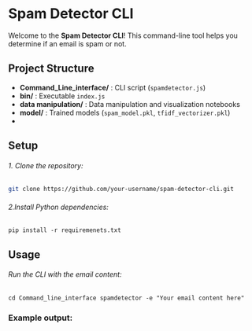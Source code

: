 # Spam Detector CLI

Welcome to the **Spam Detector CLI**! This command-line tool helps you determine if an email is spam or not.

## Project Structure


* **Command_Line_interface/** : CLI script (`spamdetector.js`)
* **bin/** : Executable `index.js`
* **data manipulation/** : Data manipulation and visualization notebooks
* **model/** : Trained models (`spam_model.pkl`, `tfidf_vectorizer.pkl`)
* 

## Setup

###### 1. Clone the repository:

```bash
git clone https://github.com/your-username/spam-detector-cli.git
```


###### 2.Install Python dependencies:

`pip install -r requiremenets.txt`


## Usage

###### Run the CLI with the email content:

`cd Command_line_interface
spamdetector -e "Your email content here"
`

### Example output:
